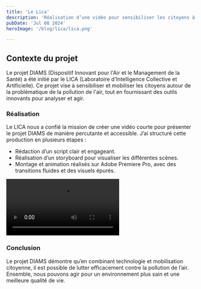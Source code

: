 ```yaml
---
title: 'Le Lica'
description: 'Réalisation d’une vidéo pour sensibiliser les citoyens à la pollution dans l’air'
pubDate: 'Jul 08 2024'
heroImage: '/blog/lica/lica.png'

---
```


## Contexte du projet

Le projet DIAMS (Dispositif Innovant pour l'Air et le Management de la Santé) a été initié par le LICA (Laboratoire d'Intelligence Collective et Artificielle). Ce projet vise à sensibiliser et mobiliser les citoyens autour de la problématique de la pollution de l'air, tout en fournissant des outils innovants pour analyser et agir.



<section class="flex flex-col lg:flex-row my-10 gap-5 justify-center items-center">
<div class="w-full lg:w-1/2 " >

### Réalisation
Le LICA nous a confié la mission de créer une vidéo courte pour présenter le projet DIAMS de manière percutante et accessible. J’ai structuré cette production en plusieurs étapes :
- Rédaction d’un script clair et engageant.
- Réalisation d’un storyboard pour visualiser les différentes scènes.
- Montage et animation réalisés sur Adobe Premiere Pro, avec des transitions fluides et des visuels épurés.
</div>
<div class="w-full lg:w-1/2 mx-auto my-5 aspect-video">
  <video src="/blog/lica/licaVF.mp4" controls title="vidéo final Lica" frameborder="0"></video>
</div>
</section>

### Conclusion
Le projet DIAMS démontre qu’en combinant technologie et mobilisation citoyenne, il est possible de lutter efficacement contre la pollution de l’air. Ensemble, nous pouvons agir pour un environnement plus sain et une meilleure qualité de vie.